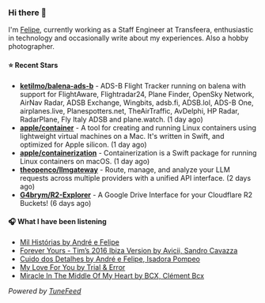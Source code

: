 ### Hi there 👋

I'm [Felipe](https://felipevm.com), currently working as a Staff Engineer at Transfeera, enthusiastic in technology and occasionally write about my experiences. Also a hobby photographer.

#### ⭐ Recent Stars
- **[ketilmo/balena-ads-b](https://github.com/ketilmo/balena-ads-b)** - ADS-B Flight Tracker running on balena with support for FlightAware, Flightradar24, Plane Finder, OpenSky Network, AirNav Radar, ADSB Exchange, Wingbits, adsb.fi, ADSB.lol, ADS-B One, airplanes.live, Planespotters.net, TheAirTraffic, AvDelphi, HP Radar, RadarPlane, Fly Italy ADSB and plane.watch. (1 day ago)
- **[apple/container](https://github.com/apple/container)** - A tool for creating and running Linux containers using lightweight virtual machines on a Mac. It&#39;s written in Swift, and optimized for Apple silicon.  (1 day ago)
- **[apple/containerization](https://github.com/apple/containerization)** - Containerization is a Swift package for running Linux containers on macOS. (1 day ago)
- **[theopenco/llmgateway](https://github.com/theopenco/llmgateway)** - Route, manage, and analyze your LLM requests across multiple providers with a unified API interface. (2 days ago)
- **[G4brym/R2-Explorer](https://github.com/G4brym/R2-Explorer)** - A Google Drive Interface for your Cloudflare R2 Buckets! (6 days ago)

#### 🎧 What I have been listening
- [Mil Histórias by André e Felipe](https://open.spotify.com/track/0zO2RmzpJmjKP2Wmr8ptfN)
- [Forever Yours - Tim’s 2016 Ibiza Version by Avicii, Sandro Cavazza](https://open.spotify.com/track/1HnuyFokRiXuJtygnFCiZT)
- [Cuido dos Detalhes by André e Felipe, Isadora Pompeo](https://open.spotify.com/track/1otGRpxjSNjSg5lmjaviNB)
- [My Love For You by Trial &amp; Error](https://open.spotify.com/track/1EdNSUsetpyHVBopRTa3XZ)
- [Miracle In The Middle Of My Heart by BCX, Clément Bcx](https://open.spotify.com/track/144AU6jf1J8fl0wLaQw4e8)

_Powered by [TuneFeed](https://tunefeed.app?ref=github.com)_
